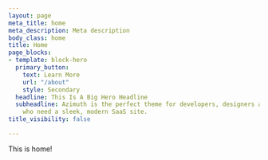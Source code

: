```yaml
---
layout: page
meta_title: home
meta_description: Meta description
body_class: home
title: Home
page_blocks:
- template: block-hero
  primary_button:
    text: Learn More
    url: "/about"
    style: Secondary
  headline: This Is A Big Hero Headline
  subheadline: Azimuth is the perfect theme for developers, designers and entrepreneurs
    who need a sleek, modern SaaS site.
title_visibility: false

---
```

This is home!